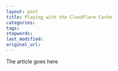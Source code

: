 ```yaml
---
layout: post
title: Playing with the Cloudflare Cache
categories:
tags:
stopwords:
last_modified:
original_url: 
---
```


The article goes here

